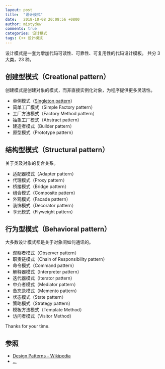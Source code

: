 ```yaml
---
layout: post
title:  "设计模式"
date:   2018-10-08 20:08:56 +0800
author: mistydew
comments: true
categories: 设计模式
tags: C++ 设计模式
---
```

设计模式是一套为增加代码可读性、可靠性、可复用性的代码设计模板。
共分 3 大类，23 种。

## 创建型模式（Creational pattern）

创建模式是创建对象的模式，而非直接实例化对象，为程序提供更多灵活性。

* 单例模式（[Singleton pattern](/blog/2018/10/singleton-pattern.html)）
* 简单工厂模式（Simple Factory pattern）
* 工厂方法模式（Factory Method pattern）
* 抽象工厂模式（Abstract pattern）
* 建造者模式（Builder pattern）
* 原型模式（Prototype pattern）

## 结构型模式（Structural pattern）

关于类及对象的复合关系。

* 适配器模式（Adapter pattern）
* 代理模式（Proxy pattern）
* 桥接模式（Bridge pattern）
* 组合模式（Composite pattern）
* 外观模式（Facade pattern）
* 装饰模式（Decorator pattern）
* 享元模式（Flyweight pattern）

## 行为型模式（Behavioral pattern）

大多数设计模式都是关于对象间如何通讯的。

* 观察者模式（Observer pattern）
* 职责链模式（Chain of Responsibility pattern）
* 命令模式（Command pattern）
* 解释器模式（Interpreter pattern）
* 迭代器模式（Iterator pattern）
* 中介者模式（Mediator pattern）
* 备忘录模式（Memento pattern）
* 状态模式（State pattern）
* 策略模式（Strategy pattern）
* 模板方法模式（Template Method）
* 访问者模式（Visitor Method）

Thanks for your time.

## 参照
* [Design Patterns - Wikipedia](https://en.wikipedia.org/wiki/Design_Patterns)
* [...](https://github.com/mistydew/DesignPatterns)
